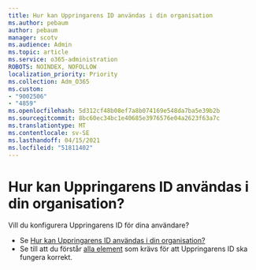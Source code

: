 ```yaml
---
title: Hur kan Uppringarens ID användas i din organisation
ms.author: pebaum
author: pebaum
manager: scotv
ms.audience: Admin
ms.topic: article
ms.service: o365-administration
ROBOTS: NOINDEX, NOFOLLOW
localization_priority: Priority
ms.collection: Adm_O365
ms.custom:
- "9002506"
- "4859"
ms.openlocfilehash: 5d312cf48b08ef7a8b074169e548da7ba5e39b2b
ms.sourcegitcommit: 8bc60ec34bc1e40685e3976576e04a2623f63a7c
ms.translationtype: MT
ms.contentlocale: sv-SE
ms.lasthandoff: 04/15/2021
ms.locfileid: "51811402"
---
```

# <a name="how-can-caller-id-be-used-in-your-organization"></a>Hur kan Uppringarens ID användas i din organisation?

Vill du konfigurera Uppringarens ID för dina användare?

- Se [Hur kan Uppringarens ID användas i din organisation?](https://docs.microsoft.com/microsoftteams/how-can-caller-id-be-used-in-your-organization)
- Se till att du förstår [alla element](https://docs.microsoft.com/microsoftteams/more-about-calling-line-id-and-calling-party-name) som krävs för att Uppringarens ID ska fungera korrekt.

